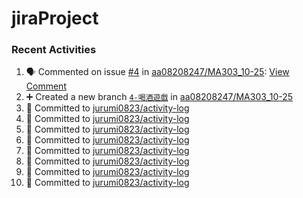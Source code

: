 # jiraProject

### Recent Activities
<!--START_SECTION:activity-->
1. 🗣 Commented on issue [#4](https://github.com/aa08208247/MA303_10-25/issues/4) in [aa08208247/MA303_10-25](https://github.com/aa08208247/MA303_10-25): [View Comment](https://github.com/aa08208247/MA303_10-25/issues/4#issuecomment-2445673605)
2. ➕ Created a new branch [`4-喝酒遊戲`](https://github.com/aa08208247/MA303_10-25/tree/4-喝酒遊戲) in [aa08208247/MA303_10-25](https://github.com/aa08208247/MA303_10-25)
3. 📝 Committed to [jurumi0823/activity-log](https://github.com/jurumi0823/activity-log/commit/f99449e1172a13432457b0f70297998cd3b43b64)
4. 📝 Committed to [jurumi0823/activity-log](https://github.com/jurumi0823/activity-log/commit/99f294f4a2a92e544ed0482164115c1942a9b558)
5. 📝 Committed to [jurumi0823/activity-log](https://github.com/jurumi0823/activity-log/commit/1291956953b7f0124fab3d6689d058f68a7bd187)
6. 📝 Committed to [jurumi0823/activity-log](https://github.com/jurumi0823/activity-log/commit/af24c757a6ac4a544d1ab2f17cd39977271ac303)
7. 📝 Committed to [jurumi0823/activity-log](https://github.com/jurumi0823/activity-log/commit/792d810b38c443fbeabaaf4fb9dad6a9864850b7)
8. 📝 Committed to [jurumi0823/activity-log](https://github.com/jurumi0823/activity-log/commit/81cd029bc359a84f481766d6a9d59047c7cda004)
9. 📝 Committed to [jurumi0823/activity-log](https://github.com/jurumi0823/activity-log/commit/83fe600c786649419fadf5d0a2555788583fd212)
10. 📝 Committed to [jurumi0823/activity-log](https://github.com/jurumi0823/activity-log/commit/19b2dcf337788bb6f2e2f0f9c968538ed696399a)
<!--END_SECTION:activity-->

